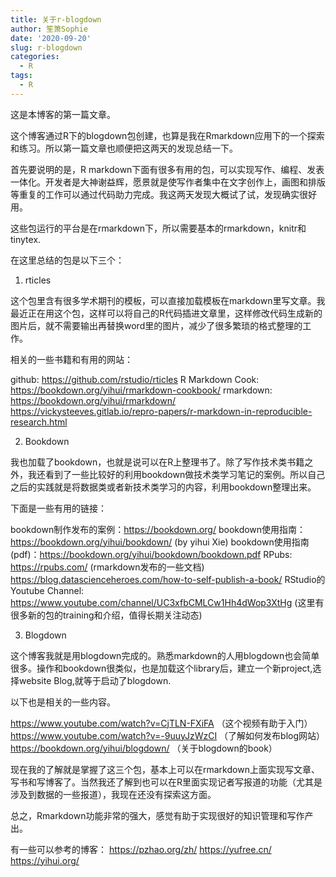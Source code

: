 ```yaml
---
title: 关于r-blogdown
author: 笙箫Sophie
date: '2020-09-20'
slug: r-blogdown
categories:
  - R
tags:
  - R
---
```

这是本博客的第一篇文章。

这个博客通过R下的blogdown包创建，也算是我在Rmarkdown应用下的一个探索和练习。所以第一篇文章也顺便把这两天的发现总结一下。

首先要说明的是，R markdown下面有很多有用的包，可以实现写作、编程、发表一体化。开发者是大神谢益辉，愿景就是使写作者集中在文字创作上，画图和排版等重复的工作可以通过代码助力完成。我这两天发现大概试了试，发现确实很好用。

这些包运行的平台是在rmarkdown下，所以需要基本的rmarkdown，knitr和tinytex.

在这里总结的包是以下三个：

1. rticles

这个包里含有很多学术期刊的模板，可以直接加载模板在markdown里写文章。我最近正在用这个包，这样可以将自己的R代码插进文章里，这样修改代码生成新的图片后，就不需要输出再替换word里的图片，减少了很多繁琐的格式整理的工作。

相关的一些书籍和有用的网站：

github: https://github.com/rstudio/rticles
R Markdown Cook: https://bookdown.org/yihui/rmarkdown-cookbook/
rmarkdown: https://bookdown.org/yihui/rmarkdown/
https://vickysteeves.gitlab.io/repro-papers/r-markdown-in-reproducible-research.html

2. Bookdown

我也加载了bookdown，也就是说可以在R上整理书了。除了写作技术类书籍之外，我还看到了一些比较好的利用bookdown做技术类学习笔记的案例。所以自己之后的实践就是将数据类或者新技术类学习的内容，利用bookdown整理出来。


下面是一些有用的链接：

bookdown制作发布的案例：https://bookdown.org/
bookdown使用指南：https://bookdown.org/yihui/bookdown/ (by yihui Xie)
bookdown使用指南(pdf)：https://bookdown.org/yihui/bookdown/bookdown.pdf
RPubs: https://rpubs.com/ (rmarkdown发布的一些文档)
https://blog.datascienceheroes.com/how-to-self-publish-a-book/
RStudio的Youtube Channel: https://www.youtube.com/channel/UC3xfbCMLCw1Hh4dWop3XtHg (这里有很多新的包的training和介绍，值得长期关注动态)

3. Blogdown

这个博客我就是用blogdown完成的。熟悉markdown的人用blogdown也会简单很多。操作和bookdown很类似，也是加载这个library后，建立一个新project,选择website Blog,就等于启动了blogdown.

以下也是相关的一些内容。

https://www.youtube.com/watch?v=CjTLN-FXiFA （这个视频有助于入门）
https://www.youtube.com/watch?v=-9uuyJzWzCI （了解如何发布blog网站）
https://bookdown.org/yihui/blogdown/ （关于blogdown的book）

现在我的了解就是掌握了这三个包，基本上可以在rmarkdown上面实现写文章、写书和写博客了。当然我还了解到也可以在R里面实现记者写报道的功能（尤其是涉及到数据的一些报道），我现在还没有探索这方面。

总之，Rmarkdown功能非常的强大，感觉有助于实现很好的知识管理和写作产出。

有一些可以参考的博客：
https://pzhao.org/zh/
https://yufree.cn/
https://yihui.org/







